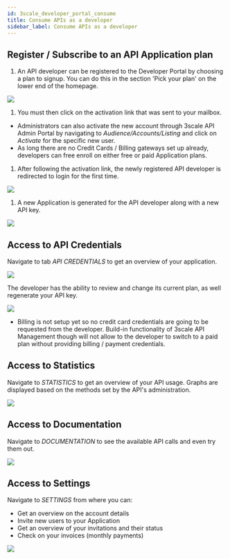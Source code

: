 ```yaml
---
id: 3scale_developer_portal_consume
title: Consume APIs as a developer
sidebar_label: Consume APIs as a developer
---
```


## Register / Subscribe to an API Application plan

1. An API developer can be registered to the Developer Portal by choosing a plan to signup. You can do this in the section &#39;Pick your plan&#39; on the lower end of the homepage.

<img class="img-fluid" src="/docs/assets/3scale/consume01.png">

1. You must then click on the activation link that was sent to your mailbox.

- Administrators can also activate the new account through 3scale API Admin Portal by navigating to _Audience/Accounts/Listing_ and click on _Activate_ for the specific new user.
- As long there are no Credit Cards / Billing gateways set up already, developers can free enroll on either free or paid Application plans.

1. After following the activation link, the newly registered API developer is redirected to login for the first time.

<img class="img-fluid" src="/docs/assets/3scale/consume02.png">

1. A new Application is generated for the API developer along with a new API key.

<img class="img-fluid" src="/docs/assets/3scale/consume03.png">

## Access to API Credentials

Navigate to tab _API CREDENTIALS_ to get an overview of your application.

<img class="img-fluid" src="/docs/assets/3scale/consume04.png">

The developer has the ability to review and change its current plan, as well regenerate your API key.

<img class="img-fluid" src="/docs/assets/3scale/consume05.png">

- Billing is not setup yet so no credit card credentials are going to be requested from the developer. Build-in functionality of 3scale API Management though will not allow to the developer to switch to a paid plan without providing billing / payment credentials.

## Access to Statistics

Navigate to _STATISTICS_ to get an overview of your API usage. Graphs are displayed based on the methods set by the API&#39;s administration.

<img class="img-fluid" src="/docs/assets/3scale/consume06.png">

## Access to Documentation

Navigate to _DOCUMENTATION_ to see the available API calls and even try them out.

<img class="img-fluid" src="/docs/assets/3scale/consume07.png">

## Access to Settings

Navigate to _SETTINGS_ from where you can:

- Get an overview on the account details
- Invite new users to your Application
- Get an overview of your invitations and their status
- Check on your invoices (monthly payments)

<img class="img-fluid" src="/docs/assets/3scale/consume08.png">